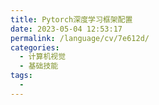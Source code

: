 ```yaml
---
title: Pytorch深度学习框架配置
date: 2023-05-04 12:53:17
permalink: /language/cv/7e612d/
categories:
  - 计算机视觉
  - 基础技能
tags:
  - 
---
```

